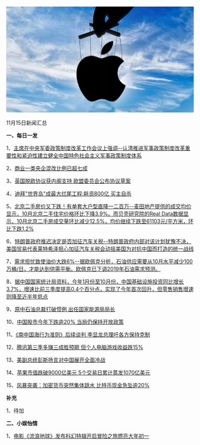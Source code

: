    ![11_01](.\11_15.jpeg)

11月15日新闻汇总

**一、每日一发**

1、[主席在中央军委政策制度改革工作会议上强调--认清推进军事政策制度改革重要性和紧迫性建立健全中国特色社会主义军事政策制度体系](http://paper.people.com.cn/rmrb/html/2018-11/15/nw.D110000renmrb_20181115_2-01.htm)

2、[商业一类央企混改比例已超七成](http://paper.people.com.cn/rmrb/html/2018-11/15/nw.D110000renmrb_20181115_5-21.htm)

3、[英国脱欧协议获内阁支持 欧盟委员会公布协议草案](https://news.163.com/18/1115/04/E0KJ798F00018AOR.html)

4、[迪拜"世界岛"成最大烂尾工程:耗资800亿 买主自杀](https://news.163.com/18/1114/17/E0JE4VI70001875O.html)

5、[北京二手房价又下跌！有单套大户型直降一二百万--麦田地产提供的成交均价显示，10月北京二手住宅价格环比下降3.9%。而贝壳研究院的Real Data数据显示，10月北京二手房成交量环比减少12.5%，均价继续下跌至61103元/平方米，环比下跌1.2%](https://news.163.com/18/1114/07/E0IBVPRP0001875N.html)

6、[特朗普政府推迟决定是否加征汽车关税--特朗普政府内部对该计划犹豫不决，美国贸易代表莱特希泽担心加征汽车关税会动摇美国为对抗中国而打造的统一战线](http://www.ftchinese.com/story/001080223)

7、[需求担忧致使油价大跌6%--据欧佩克分析，石油供应需要从10月水平减少100万桶/日，才能达到供需平衡。欧佩克已下调2019年石油需求预测。](http://www.ftchinese.com/story/001080222)

8、[据中国国家统计局资料，今年1月份至10月份，中国基础设施投资同比增长3.7%，增速比前三季度提高0.4个百分点，实现了今年首次回升，但零售销售增速则降至近半年低点](https://www.zaobao.com/finance/china/story20181115-907756)

9、[原中石油总裁打破惯例 出任国家能源局局长](https://www.zaobao.com/finance/china/story20181115-907758)

10、[中国股市今年下跌逾20% 当局仍保持开放政策](https://www.zaobao.com/finance/china/story20181115-907762)

11、[《南中国海行为准则》后续谈判 李显龙总理吁各方保持克制](https://www.zaobao.com/news/singapore/story20181115-907649)

12、[腾讯第三季多赚三成胜预期 但个人电脑游戏收益跌15%](https://www.zaobao.com/realtime/china/story20181114-907601)

13、[美副总统彭斯扬言对中国展开全面冷战](https://www.zaobao.com/realtime/world/story20181115-907785)

14、[苹果市值跌破9000亿美元 5个交易日累计蒸发1070亿美元](http://tech.qq.com/a/20181115/001381.htm)

15、[风暴突袭：加密货币突然集体跳水 比特币现金急坠逾20%](http://finance.eastmoney.com/a/20181115985139213.html)



**补充**

1、待加



**二、小娱怡情**

1、[电影《流浪地球》发布科幻特辑开启冒险之旅燃亮大年初一](http://movie.67.com/dyjz/2018/11/14/933210.html)